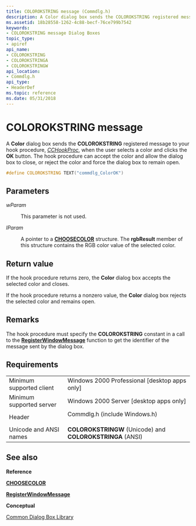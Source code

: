 ```yaml
---
title: COLOROKSTRING message (Commdlg.h)
description: A Color dialog box sends the COLOROKSTRING registered message to your hook procedure, CCHookProc, when the user selects a color and clicks the OK button.
ms.assetid: 18b28558-1262-4c88-becf-76ce799b7542
keywords:
- COLOROKSTRING message Dialog Boxes
topic_type:
- apiref
api_name:
- COLOROKSTRING
- COLOROKSTRINGA
- COLOROKSTRINGW
api_location:
- Commdlg.h
api_type:
- HeaderDef
ms.topic: reference
ms.date: 05/31/2018
---
```


# COLOROKSTRING message

A **Color** dialog box sends the **COLOROKSTRING** registered message to your hook procedure, [*CCHookProc*](/windows/win32/api/commdlg/nc-commdlg-lpcchookproc), when the user selects a color and clicks the **OK** button. The hook procedure can accept the color and allow the dialog box to close, or reject the color and force the dialog box to remain open.


```C++
#define COLOROKSTRING TEXT("commdlg_ColorOK")
```



## Parameters

<dl> <dt>

*wParam* 
</dt> <dd>

This parameter is not used.

</dd> <dt>

*lParam* 
</dt> <dd>

A pointer to a [**CHOOSECOLOR**](/windows/win32/api/commdlg/ns-commdlg-choosecolora~r1) structure. The **rgbResult** member of this structure contains the RGB color value of the selected color.

</dd> </dl>

## Return value

If the hook procedure returns zero, the **Color** dialog box accepts the selected color and closes.

If the hook procedure returns a nonzero value, the **Color** dialog box rejects the selected color and remains open.

## Remarks

The hook procedure must specify the **COLOROKSTRING** constant in a call to the [**RegisterWindowMessage**](/windows/desktop/api/winuser/nf-winuser-registerwindowmessagea) function to get the identifier of the message sent by the dialog box.

## Requirements



|                                     |                                                                                                          |
|-------------------------------------|----------------------------------------------------------------------------------------------------------|
| Minimum supported client<br/> | Windows 2000 Professional \[desktop apps only\]<br/>                                               |
| Minimum supported server<br/> | Windows 2000 Server \[desktop apps only\]<br/>                                                     |
| Header<br/>                   | <dl> <dt>Commdlg.h (include Windows.h)</dt> </dl> |
| Unicode and ANSI names<br/>   | **COLOROKSTRINGW** (Unicode) and **COLOROKSTRINGA** (ANSI)<br/>                                    |



## See also

<dl> <dt>

**Reference**
</dt> <dt>

[**CHOOSECOLOR**](/windows/win32/api/commdlg/ns-commdlg-choosecolora~r1)
</dt> <dt>

[**RegisterWindowMessage**](/windows/desktop/api/winuser/nf-winuser-registerwindowmessagea)
</dt> <dt>

**Conceptual**
</dt> <dt>

[Common Dialog Box Library](common-dialog-box-library.md)
</dt> </dl>

 


